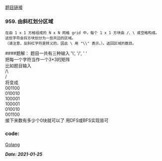 [题目链接](https://leetcode-cn.com/problems/regions-cut-by-slashes/)      
    
### 959. 由斜杠划分区域
    在由 1 x 1 方格组成的 N x N 网格 grid 中，每个 1 x 1 方块由 /、\ 或空格构成。这些字符会将方块划分为一些共边的区域。
    （请注意，反斜杠字符是转义的，因此 \ 用 "\\" 表示。）。返回区域的数目。

####题解： 
    题目一共有三种输入 '\\', '/', ' '  
    把每一个字符当作一个3*3的矩阵  
    比如题目输入  
    /\  
    \/  
    将变成  
    001100  
    010010  
    100001  
    100001  
    010010  
    001100  
    接下来数有多少个0块就可以了
    用DFS或BFS实现皆可

### code:
[Golang](https://github.com/Archangel59/LeetCode/blob/main/959/959.go)  

***Date: 2021-01-25***